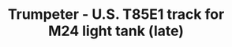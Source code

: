 ---
layout: product
title: "Trumpeter - U.S. T85E1 track for M24 light tank (late)"
price: "1950" 
desc: "N/A"
img_path: "/assets/img/TRU02036.jpg"
brand: "N/A"
available: false
special_offer: false
new: false
soon: false
cat: "010000"
subcat: "013400"
subsubcat: "0N/A"
sifra: "TRU02036"
popular: true
---